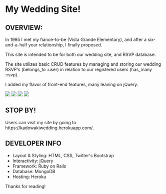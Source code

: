 <h1>My Wedding Site!</h1>

<h2>OVERVIEW:</h2>
In 1995 I met my fiance-to-be (Vista Grande Elementary), and after a six-and-a-half year relationship, I finally proposed. 

This site is intended to be for both our wedding site, and RSVP database. 

The site utilizes basic CRUD features by managing and storing our wedding RSVP's (belongs_to :user) in relation to our registered users (has_many :rsvp). 

I added my flavor of front-end features, many leaning on jQuery. 
<br>

<img src="images/readme/cover.png">
<img src="images/readme/grid.png">
<img src="images/readme/lombardi.png">
<img src="images/readme/rsvp.png">


<h2>STOP BY!</h2>
Users can visit my site by going to https://kadowakiwedding.herokuapp.com/.

<h2>DEVELOPER INFO</h2>
<ul>
	<li>Layout & Styling: HTML, CSS, Twitter's Bootstrap</li>
	<li>Interactivity: jQuery</li>
	<li>Framework: Ruby on Rails</li>
	<li>Database: MongoDB</li>
	<li>Hosting: Heroku</li>
</ul>

Thanks for reading!